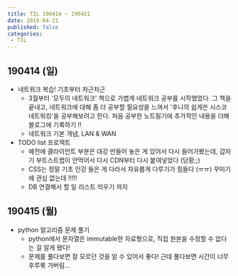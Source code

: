 ```yaml
---
title: TIL 190414 ~ 190421
date: 2019-04-21
published: false
categories:
 - TIL
---
```




## 190414 (일)

- 네트워크 복습! 기초부터 차근차근
  - 3월부터 '모두의 네트워크' 책으로 가볍게 네트워크 공부를 시작했었다. 그 책을 끝내고, 네트워크에 대해 좀 더 공부할 필요성을 느껴서 '후니의 쉽게쓴 시스코 네트워킹'을 공부해보려고 한다. 처음 공부한 노트필기에 추가적인 내용을 더해 블로그에 기록하기 !!
  - 네트워크 기본 개념, LAN & WAN
- TODO list 프로젝트
  - 예전에 클라이언트 부분은 대강 만들어 놓은 게 있어서 다시 들어가봤는데, 갑자기 부트스트랩이 안먹어서 다시 CDN부터 다시 붙여넣었다 (당황;;)
  - CSS는 정말 기초 인강 들은 게 다라서 자유롭게 다루기가 힘들다 (ㅠㅠ) 꾸미기에 관심 없는데 !!!!!
  - DB 연결해서 할 일 리스트 띄우기 까지



## 190415 (월)

+ python 알고리즘 문제 풀기
  + python에서 문자열은 immutable한 자료형으로, 직접 원본을 수정할 수 없다는 걸 알게 됐다!
  + 문제를 풀다보면 잘 모르던 것을 알 수 있어서 좋다! 근데 풀다보면 시간이 너무 후루룩 가버림...
